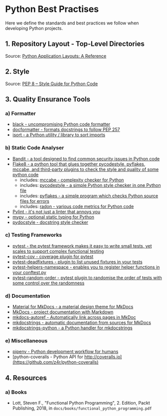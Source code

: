 # Python Best Practises

Here we define the standards and best practices we follow when developing Python projects.

## 1. Repository Layout - Top-Level Directories

Source: [Python Application Layouts: A Reference](https://realpython.com/python-application-layouts/)

## 2. Style

Source: [PEP 8 – Style Guide for Python Code](https://peps.python.org/pep-0008/)

## 3. Quality Ensurance Tools

### a) Formatter

- [black - uncompromising Python code formatter](https://github.com/psf/black)
- [docformatter - formats docstrings to follow PEP 257](https://github.com/PyCQA/docformatter)
- [isort - a Python utility / library to sort imports](https://github.com/PyCQA/isort)

### b) Static Code Analyser

- [Bandit - a tool designed to find common security issues in Python code](https://github.com/PyCQA/bandit)
- [Flake8 - a python tool that glues together pycodestyle, pyflakes, mccabe, and third-party plugins to check the style and quality of some python code](https://github.com/pycqa/flake8)
  - includes: [mccabe - complexity checker for Python](https://github.com/PyCQA/mccabe)
  - includes: [pycodestyle - a simple Python style checker in one Python file](https://github.com/PyCQA/pycodestyle)
  - includes: [pyflakes - a simple program which checks Python source files for errors](https://github.com/PyCQA/pyflakes)
  - includes: [radon - various code metrics for Python code](https://github.com/rubik/radon)
- [Pylint - it's not just a linter that annoys you](https://github.com/PyCQA/pylint/)
- [mypy - optional static typing for Python](https://github.com/python/mypy)
- [pydocstyle - docstring style checker](https://github.com/PyCQA/pydocstyle)

### c) Testing Frameworks

- [pytest - the pytest framework makes it easy to write small tests, yet scales to support complex functional testing](https://github.com/pytest-dev/pytest/)
- [pytest-cov - coverage plugin for pytest](https://github.com/pytest-dev/pytest-cov)
- [pytest-deadfixtures - plugin to list unused fixtures in your tests](https://github.com/jllorencetti/pytest-deadfixtures)
- [pytest-helpers-namespace - enables you to register helper functions in your conftest.py](https://github.com/saltstack/pytest-helpers-namespace)
- [pytest-random-order - pytest plugin to randomise the order of tests with some control over the randomness](https://github.com/jbasko/pytest-random-order)

### d) Documentation

- [Material for MkDocs - a material design theme for MkDocs](https://github.com/mkdocs/mkdocs/)
- [MkDocs - project documentation with Markdown](https://github.com/mkdocs/mkdocs/)
- [mkdocs-autoref - Automatically link across pages in MkDoc](https://github.com/mkdocstrings/autorefs/)
- [mkdocstrings - automatic documentation from sources for MkDocs](https://github.com/mkdocstrings/mkdocstrings)
- [mkdocstrings-python - a Python handler for mkdocstrings](https://github.com/mkdocstrings/python)

### e) Miscellaneous

- [pipenv - Python development workflow for humans](https://github.com/pypa/pipenv)
- [python-coveralls - Python API for http://coveralls.io](https://github.com/z4r/python-coveralls)

## 4. Resources

### a) Books

- Lott, Steven F., "Functional Python Programming", 2. Edition, Packt Publishing, 2018, in `docs/books/functional_python_programming.pdf`
